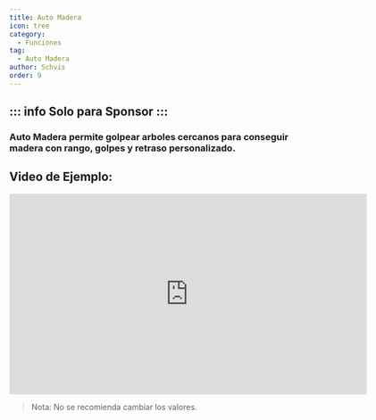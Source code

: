 ```yaml
---
title: Auto Madera
icon: tree
category:
  - Funciones
tag:
  - Auto Madera
author: Schvis
order: 9
---
```

::: info Solo para Sponsor
:::
---
### Auto Madera permite golpear arboles cercanos para conseguir madera con rango, golpes y retraso personalizado.

## Video de Ejemplo:

<div class="iframe-container"><iframe width="640" height="360" src="https://www.youtube.com/embed/v95_NOxc4do?list=PL5eI1Tb64p56g27qfYk7VuFTz4FK6YrKa" title="Korepi - Auto Tree Farm" frameborder="0" allow="accelerometer; autoplay; clipboard-write; encrypted-media; gyroscope; picture-in-picture; web-share" allowfullscreen></iframe></div>

> Nota: No se recomienda cambiar los valores.
